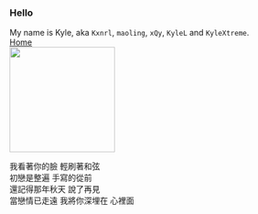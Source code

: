 ### Hello
My name is Kyle, aka ``Kxnrl``, ``maoling``, ``xQy``, ``KyleL`` and ``KyleXtreme``.  
[Home](https://www.kxnrl.com)  
[<img src="https://www.kxnrl.com/assets/images/LiliaQ.png" width="184" height="184" />](https://www.kxnrl.com)
  
我看著你的臉 輕刷著和弦  
初戀是整遍 手寫的從前  
還記得那年秋天 說了再見  
當戀情已走遠 我將你深埋在 心裡面  
